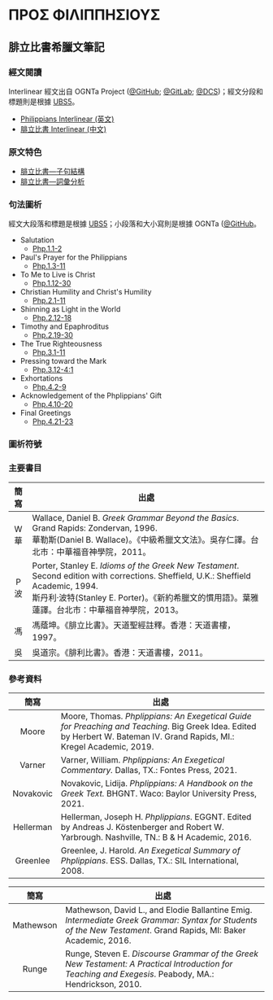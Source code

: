 # ΠΡΟΣ ΦΙΛΙΠΠΗΣΙΟΥΣ

## 腓立比書希臘文筆記

### 經文閱讀
Interlinear 經文出自 OGNTa Project ([@GitHub](https://github.com/Andley/OGNTa); [@GitLab](https://gitlab.com/Andley/ognta); [@DCS](https://git.door43.org/Andley/OGNTa))；經文分段和標題則是根據 [UBS5](https://www.academic-bible.com/en/online-bibles/greek-new-testament-ubs5/read-the-bible-text/bibel/text/lesen/stelle/60/10001/19999/ch/9ae6cbbf13501064355209f3c3a858de/)。

- [Philippians Interlinear (英文) ](Philippians-Interlinear.md)
- [腓立比書 Interlinear (中文) ](Philippians-Interlinear-TC.md)

### 原文特色
- [腓立比書—子句結構](Philippians-Clause.md)  
- [腓立比書—詞彙分析](Philippians-Vocabulary.md)  

### 句法圖析
經文大段落和標題是根據 [UBS5](https://www.academic-bible.com/en/online-bibles/greek-new-testament-ubs5/read-the-bible-text/bibel/text/lesen/stelle/60/10001/19999/ch/9ae6cbbf13501064355209f3c3a858de/)；小段落和大小寫則是根據 OGNTa ([@GitHub](https://github.com/Andley/OGNTa)。

- Salutation
	- [Php.1.1-2](Php.1.1-2.md)
- Paul's Prayer for the Philippians
	- [Php.1.3-11](Php.1.3-11.md)
- To Me to Live is Christ
	- [Php.1.12-30](Php.1.12-30.md)
- Christian Humility and Christ's Humility
	- [Php.2.1-11](Php.2.1-11.md)
- Shinning as Light in the World
	- [Php.2.12-18](Php.2.12-18.md)
- Timothy and Epaphroditus
	- [Php.2.19-30](Php.2.19-30.md)
- The True Righteousness
	- [Php.3.1-11](Php.3.1-11.md)
- Pressing toward the Mark
	- [Php.3.12-4:1](Php.3.12-4.1.md)
- Exhortations
	- [Php.4.2-9](Php.4.2-9.md)
- Acknowledgement of the Phplippians' Gift
	- [Php.4.10-20](Php.4.10-20.md)
- Final Greetings
	- [Php.4.21-23](Php.4.21-23.md)


### 圖析符號

### 主要書目
簡寫 | 出處
:------:| --- 
W<br>華 | Wallace, Daniel B. <em>Greek Grammar Beyond the Basics</em>. Grand Rapids: Zondervan, 1996. <br>華勒斯(Daniel B. Wallace)。《中級希臘文文法》。吳存仁譯。台北市：中華福音神學院，2011。
P<br>波 | Porter, Stanley E. <em>Idioms of the Greek New Testament</em>. Second edition with corrections. Sheffield, U.K.: Sheffield Academic, 1994. <br>斯丹利‧波特(Stanley E. Porter)。《新約希臘文的慣用語》。葉雅蓮譯。台北市：中華福音神學院，2013。
馮 | 馮蔭坤。《腓立比書》。天道聖經註釋。香港：天道書樓，1997。
吳 | 吳道宗。《腓利比書》。香港：天道書樓，2011。


### 參考資料
簡寫 | 出處
:------:| --- 
Moore | Moore, Thomas. _Phplippians: An Exegetical Guide for Preaching and Teaching_. Big Greek Idea. Edited by Herbert W. Bateman IV. Grand Rapids, MI.: Kregel Academic, 2019.
Varner | Varner, William. _Phplippians: An Exegetical Commentary._ Dallas, TX.: Fontes Press, 2021.
Novakovic | Novakovic, Lidija. _Phplippians: A Handbook on the Greek Text._ BHGNT. Waco: Baylor University Press, 2021.
Hellerman | Hellerman, Joseph H. _Phplippians_. EGGNT. Edited by Andreas J. Köstenberger and Robert W. Yarbrough. Nashville, TN.: B & H Academic, 2016.
Greenlee | Greenlee, J. Harold. _An Exegetical Summary of Phplippians_. ESS. Dallas, TX.: SIL International, 2008.


簡寫 | 出處
:------:| --- 
Mathewson | Mathewson, David L., and Elodie Ballantine Emig. <em>Intermediate Greek Grammar: Syntax for Students of the New Testament</em>. Grand Rapids, MI: Baker Academic, 2016.
Runge | Runge, Steven E. <em>Discourse Grammar of the Greek New Testament: A Practical Introduction for Teaching and Exegesis</em>. Peabody, MA.: Hendrickson, 2010.

